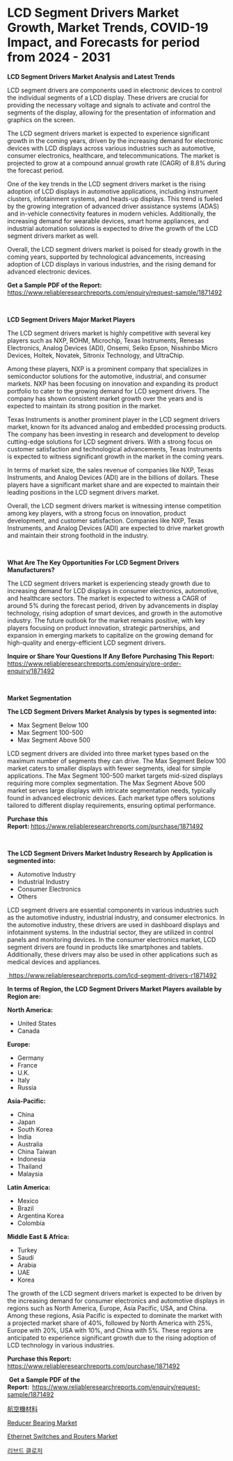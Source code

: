 <p><h1>LCD Segment Drivers Market Growth, Market Trends, COVID-19 Impact, and Forecasts for period from 2024 - 2031</h1></p><p><strong>LCD Segment Drivers Market Analysis and Latest Trends</strong></p>
<p><p>LCD segment drivers are components used in electronic devices to control the individual segments of a LCD display. These drivers are crucial for providing the necessary voltage and signals to activate and control the segments of the display, allowing for the presentation of information and graphics on the screen.</p><p>The LCD segment drivers market is expected to experience significant growth in the coming years, driven by the increasing demand for electronic devices with LCD displays across various industries such as automotive, consumer electronics, healthcare, and telecommunications. The market is projected to grow at a compound annual growth rate (CAGR) of 8.8% during the forecast period.</p><p>One of the key trends in the LCD segment drivers market is the rising adoption of LCD displays in automotive applications, including instrument clusters, infotainment systems, and heads-up displays. This trend is fueled by the growing integration of advanced driver assistance systems (ADAS) and in-vehicle connectivity features in modern vehicles. Additionally, the increasing demand for wearable devices, smart home appliances, and industrial automation solutions is expected to drive the growth of the LCD segment drivers market as well.</p><p>Overall, the LCD segment drivers market is poised for steady growth in the coming years, supported by technological advancements, increasing adoption of LCD displays in various industries, and the rising demand for advanced electronic devices.</p></p>
<p><strong>Get a Sample PDF of the Report:&nbsp;</strong> <a href="https://www.reliableresearchreports.com/enquiry/request-sample/1871492">https://www.reliableresearchreports.com/enquiry/request-sample/1871492</a></p>
<p>&nbsp;</p>
<p><strong>LCD Segment Drivers Major Market Players</strong></p>
<p><p>The LCD segment drivers market is highly competitive with several key players such as NXP, ROHM, Microchip, Texas Instruments, Renesas Electronics, Analog Devices (ADI), Onsemi, Seiko Epson, Nisshinbo Micro Devices, Holtek, Novatek, Sitronix Technology, and UltraChip.</p><p>Among these players, NXP is a prominent company that specializes in semiconductor solutions for the automotive, industrial, and consumer markets. NXP has been focusing on innovation and expanding its product portfolio to cater to the growing demand for LCD segment drivers. The company has shown consistent market growth over the years and is expected to maintain its strong position in the market.</p><p>Texas Instruments is another prominent player in the LCD segment drivers market, known for its advanced analog and embedded processing products. The company has been investing in research and development to develop cutting-edge solutions for LCD segment drivers. With a strong focus on customer satisfaction and technological advancements, Texas Instruments is expected to witness significant growth in the market in the coming years.</p><p>In terms of market size, the sales revenue of companies like NXP, Texas Instruments, and Analog Devices (ADI) are in the billions of dollars. These players have a significant market share and are expected to maintain their leading positions in the LCD segment drivers market.</p><p>Overall, the LCD segment drivers market is witnessing intense competition among key players, with a strong focus on innovation, product development, and customer satisfaction. Companies like NXP, Texas Instruments, and Analog Devices (ADI) are expected to drive market growth and maintain their strong foothold in the industry.</p></p>
<p>&nbsp;</p>
<p><strong>What Are The Key Opportunities For LCD Segment Drivers Manufacturers?</strong></p>
<p><p>The LCD segment drivers market is experiencing steady growth due to increasing demand for LCD displays in consumer electronics, automotive, and healthcare sectors. The market is expected to witness a CAGR of around 5% during the forecast period, driven by advancements in display technology, rising adoption of smart devices, and growth in the automotive industry. The future outlook for the market remains positive, with key players focusing on product innovation, strategic partnerships, and expansion in emerging markets to capitalize on the growing demand for high-quality and energy-efficient LCD segment drivers.</p></p>
<p><strong>Inquire or Share Your Questions If Any Before Purchasing This Report:</strong> <a href="https://www.reliableresearchreports.com/enquiry/pre-order-enquiry/1871492">https://www.reliableresearchreports.com/enquiry/pre-order-enquiry/1871492</a></p>
<p>&nbsp;</p>
<p><strong>Market Segmentation</strong></p>
<p><strong>The LCD Segment Drivers Market Analysis by types is segmented into:</strong></p>
<p><ul><li>Max Segment Below 100</li><li>Max Segment 100-500</li><li>Max Segment Above 500</li></ul></p>
<p><p>LCD segment drivers are divided into three market types based on the maximum number of segments they can drive. The Max Segment Below 100 market caters to smaller displays with fewer segments, ideal for simple applications. The Max Segment 100-500 market targets mid-sized displays requiring more complex segmentation. The Max Segment Above 500 market serves large displays with intricate segmentation needs, typically found in advanced electronic devices. Each market type offers solutions tailored to different display requirements, ensuring optimal performance.</p></p>
<p><strong>Purchase this Report:&nbsp;</strong><a href="https://www.reliableresearchreports.com/purchase/1871492">https://www.reliableresearchreports.com/purchase/1871492</a></p>
<p>&nbsp;</p>
<p><strong>The LCD Segment Drivers Market Industry Research by Application is segmented into:</strong></p>
<p><ul><li>Automotive Industry</li><li>Industrial Industry</li><li>Consumer Electronics</li><li>Others</li></ul></p>
<p><p>LCD segment drivers are essential components in various industries such as the automotive industry, industrial industry, and consumer electronics. In the automotive industry, these drivers are used in dashboard displays and infotainment systems. In the industrial sector, they are utilized in control panels and monitoring devices. In the consumer electronics market, LCD segment drivers are found in products like smartphones and tablets. Additionally, these drivers may also be used in other applications such as medical devices and appliances.</p></p>
<p><a href="https://www.reliableresearchreports.com/lcd-segment-drivers-r1871492">&nbsp;https://www.reliableresearchreports.com/lcd-segment-drivers-r1871492</a></p>
<p><strong>In terms of Region, the LCD Segment Drivers Market Players available by Region are:</strong></p>
<p>
    <p> <strong> North America: </strong>
        <ul>
            <li>United States</li>
            <li>Canada</li>
        </ul>
        </p> 
    <p> <strong> Europe: </strong>
        <ul>
            <li>Germany</li>
            <li>France</li>
            <li>U.K.</li>
            <li>Italy</li>
            <li>Russia</li>
        </ul>
        </p> 
    <p> <strong> Asia-Pacific: </strong>
        <ul>
            <li>China</li>
            <li>Japan</li>
            <li>South Korea</li>
            <li>India</li>
            <li>Australia</li>
            <li>China Taiwan</li>
            <li>Indonesia</li>
            <li>Thailand</li>
            <li>Malaysia</li>
        </ul>
        </p> 
    <p> <strong> Latin America: </strong>
        <ul>
            <li>Mexico</li>
            <li>Brazil</li>
            <li>Argentina Korea</li>
            <li>Colombia</li>
        </ul>
        </p> 
    <p> <strong> Middle East & Africa: </strong>
        <ul>
            <li>Turkey</li>
            <li>Saudi</li>
            <li>Arabia</li>
            <li>UAE</li>
            <li>Korea</li>
        </ul>
    </p>
    </p>
<p><p>The growth of the LCD segment drivers market is expected to be driven by the increasing demand for consumer electronics and automotive displays in regions such as North America, Europe, Asia Pacific, USA, and China. Among these regions, Asia Pacific is expected to dominate the market with a projected market share of 40%, followed by North America with 25%, Europe with 20%, USA with 10%, and China with 5%. These regions are anticipated to experience significant growth due to the rising adoption of LCD technology in various industries.</p></p>
<p><strong>Purchase this Report: </strong><a href="https://www.reliableresearchreports.com/purchase/1871492">https://www.reliableresearchreports.com/purchase/1871492</a></p>
<p>&nbsp;<strong>Get a Sample PDF of the Report:&nbsp;&nbsp;</strong><a href="https://www.reliableresearchreports.com/enquiry/request-sample/1871492">https://www.reliableresearchreports.com/enquiry/request-sample/1871492</a></p>
<p><strong></strong></p>
<p><p><a href="https://github.com/DayanaRunolfsdottir/Market-Research-Report-List-1/blob/main/7353698148754.md">航空機材料</a></p><p><a href="https://github.com/khadijahesham19/Market-Research-Report-List-1/blob/main/reducer-bearing-market.md">Reducer Bearing Market</a></p><p><a href="https://github.com/mhrnetwork1/Market-Research-Report-List-1/blob/main/ethernet-switches-and-routers-market.md">Ethernet Switches and Routers Market</a></p><p><a href="https://github.com/milikokao84/Market-Research-Report-List-1/blob/main/5004532158215.md">리브드 클로저</a></p></p>